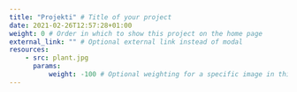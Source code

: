 ```yaml
---
title: "Projekti" # Title of your project
date: 2021-02-26T12:57:28+01:00
weight: 0 # Order in which to show this project on the home page
external_link: "" # Optional external link instead of modal
resources:
    - src: plant.jpg
      params:
          weight: -100 # Optional weighting for a specific image in this project folder
---
```

